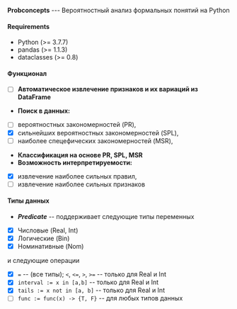 **Probconcepts** --- Вероятностный анализ формальных понятий на Python

#### Requirements 
+ Python (>= 3.7.7)
+ pandas (>= 1.1.3)
+ dataclasses (>= 0.8)

#### Функционал
- [ ] **Автоматическое извлечение признаков и их вариаций из DataFrame**
- **Поиск в данных:**
- [ ] вероятностных закономерностей (PR),
- [x] сильнейших вероятностных закономерностей (SPL),
- [ ] наиболее спецефических закономерностей (MSR),
- **Классификация на основе PR, SPL, MSR**
- **Возможность интерпретируемости:** 
- [x] извлечение наиболее сильных правил,
- [ ] извлечение наиболее сильных признаков

#### Типы данных
- ***Predicate*** -- поддерживает следующие типы переменных
- [x] Числовые (Real, Int)
- [x] Логические (Bin)
- [x] Номинативные (Nom)

и следующие операции
- [x] `=` -- (все типы); `<`, `<=`, `>`, `>=` -- только для Real и Int
- [x] `interval := x in [a,b]` -- только для Real и Int
- [x] `tails := x not in [a, b]` -- только для Real и Int
- [ ] `func := func(x) -> {T, F}` -- для любых типов данных